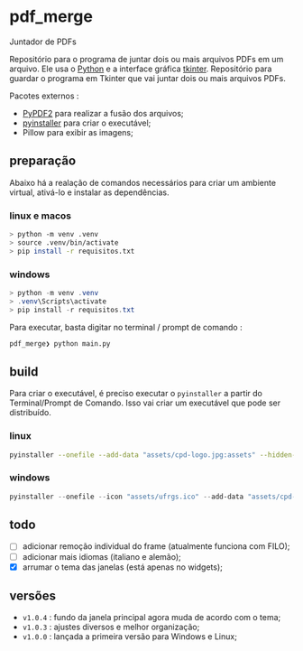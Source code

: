 # pdf_merge

Juntador de PDFs

Repositório para o programa de juntar dois ou mais arquivos PDFs em um arquivo. Ele usa o [Python](https://www.python.org/) e a interface gráfica [tkinter](https://docs.python.org/3/library/tkinter.html).
Repositório para guardar o programa em Tkinter que vai juntar dois ou mais arquivos PDFs.

Pacotes externos :
- [PyPDF2](https://pypi.org/project/PyPDF2/) para realizar a fusão dos arquivos;
- [pyinstaller](https://pypi.org/project/pyinstaller/) para criar o executável;
- Pillow para exibir as imagens;

## preparação

Abaixo há a realação de comandos necessários para criar um ambiente virtual, ativá-lo e instalar as dependências.

### linux e macos

```bash
> python -m venv .venv
> source .venv/bin/activate
> pip install -r requisitos.txt
```

### windows

```powershell
> python -m venv .venv
> .venv\Scripts\activate
> pip install -r requisitos.txt
```

Para executar, basta digitar no terminal / prompt de comando :

```bash
pdf_merge❯ python main.py
```

## build

Para criar o executável, é preciso executar o `pyinstaller` a partir do Terminal/Prompt de Comando. Isso vai criar um executável que pode ser distribuído.

### linux

```bash
pyinstaller --onefile --add-data "assets/cpd-logo.jpg:assets" --hidden-import="PIL._tkinter_finder" --noconsole main.py
```

### windows

```powershell
pyinstaller --onefile --icon "assets/ufrgs.ico" --add-data "assets/cpd-logo.jpg:assets" --add-data "assets/ufrgs.ico:assets" --hidden-import="PIL._tkinter_finder" --noconsole main.py
```

## todo

- [ ] adicionar remoção individual do frame (atualmente funciona com FILO);
- [ ] adicionar mais idiomas (italiano e alemão);
- [x] arrumar o tema das janelas (está apenas no widgets);

## versões

- `v1.0.4` : fundo da janela principal agora muda de acordo com o tema;
- `v1.0.3` : ajustes diversos e melhor organização;
- `v1.0.0` : lançada a primeira versão para Windows e Linux;
